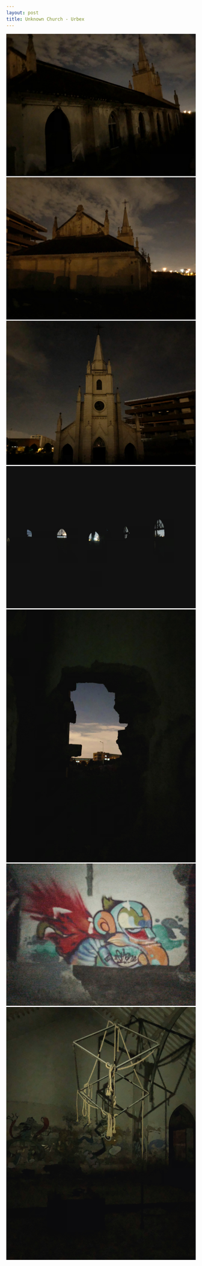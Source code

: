 ```yaml
---
layout: post
title: Unknown Church - Urbex
---
```


![](/assets/photos/unknown-church-1.jpg)
![](/assets/photos/unknown-church-2.jpg)
![](/assets/photos/unknown-church-3.jpg)
![](/assets/photos/unknown-church-4.jpg)
![](/assets/photos/unknown-church-5.jpg)
![](/assets/photos/unknown-church-6.jpg)
![](/assets/photos/unknown-church-7.jpg)